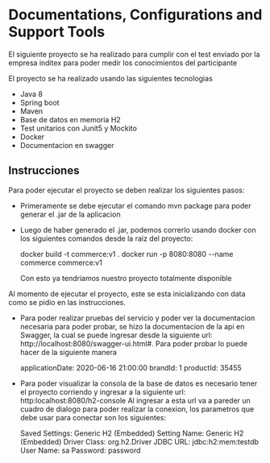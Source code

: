 # Documentations, Configurations and Support Tools
   El siguiente proyecto se ha realizado para cumplir con el test enviado por la empresa inditex para poder medir los 
conocimientos del participante

El proyecto se ha realizado usando las siguientes tecnologias

- Java 8
- Spring boot 
- Maven
- Base de datos en memoria H2
- Test unitarios con Junit5 y Mockito
- Docker
- Documentacion en swagger

## Instrucciones

Para poder ejecutar el proyecto se deben realizar los siguientes pasos:

- Primeramente se debe ejecutar el comando mvn package para poder generar el .jar de la aplicacion
- Luego de haber  generado el .jar, podemos correrlo usando docker con los siguientes comandos desde la raiz del proyecto:

   docker build -t commerce:v1 .
   docker run -p 8080:8080 --name commerce commerce:v1
  
  Con esto ya tendriamos nuestro proyecto totalmente disponible
 
 Al momento de ejecutar el proyecto, este se esta inicializando con data como se pidio en las instrucciones.
 
 
- Para poder realizar pruebas del servicio y poder ver la documentacion necesaria para poder probar, se hizo la documentacion de la api en Swagger, la cual se puede ingresar desde la siguiente url: http://localhost:8080/swagger-ui.html#. Para poder probar lo puede hacer de la siguiente manera
   
   applicationDate: 2020-06-16 21:00:00
   brandId: 1
   productId: 35455
   
- Para poder visualizar la consola de la base de datos es necesario tener el proyecto corriendo 
  y ingresar a la siguiente url: http:localhost:8080/h2-console 
  Al ingresar a esta url va a pareder un cuadro de dialogo para poder realizar la conexion, 
  los parametros que debe usar para conectar son los siguientes:
  
    Saved Settings: Generic H2 (Embedded)
    Setting Name: Generic H2 (Embedded)
    Driver Class: org.h2.Driver
    JDBC URL: jdbc:h2:mem:testdb
    User Name: sa
    Password: password

